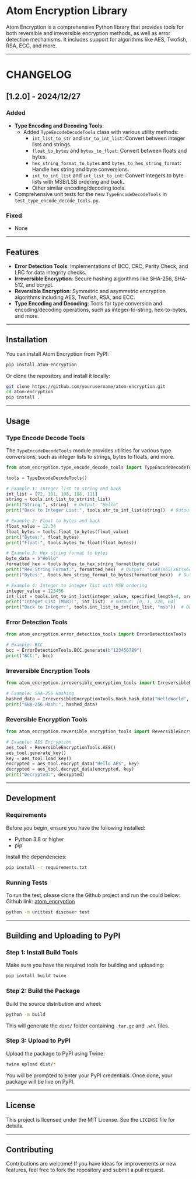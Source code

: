 # Atom Encryption Library

Atom Encryption is a comprehensive Python library that provides tools for both reversible and irreversible encryption methods, as well as error detection mechanisms. It includes support for algorithms like AES, Twofish, RSA, ECC, and more.

---

# CHANGELOG

## [1.2.0] - 2024/12/27
### Added
- **Type Encoding and Decoding Tools**:
  - Added `TypeEncodeDecodeTools` class with various utility methods:
    - `int_list_to_str` and `str_to_int_list`: Convert between integer lists and strings.
    - `float_to_bytes` and `bytes_to_float`: Convert between floats and bytes.
    - `hex_string_format_to_bytes` and `bytes_to_hex_string_format`: Handle hex string and byte conversions.
    - `int_to_int_list` and `int_list_to_int`: Convert integers to byte lists with MSB/LSB ordering and back.
    - Other similar encoding/decoding tools.
- Comprehensive unit tests for the new `TypeEncodeDecodeTools` in `test_type_encode_decode_tools.py`.

### Fixed
- None

---

## Features

- **Error Detection Tools**: Implementations of BCC, CRC, Parity Check, and LRC for data integrity checks.
- **Irreversible Encryption**: Secure hashing algorithms like SHA-256, SHA-512, and bcrypt.
- **Reversible Encryption**: Symmetric and asymmetric encryption algorithms including AES, Twofish, RSA, and ECC.
- **Type Encoding and Decoding**: Tools for type conversion and encoding/decoding operations, such as integer-to-string, hex-to-bytes, and more.

---

## Installation

You can install Atom Encryption from PyPI:

```bash
pip install atom-encryption
```

Or clone the repository and install it locally:

```bash
git clone https://github.com/yourusername/atom-encryption.git
cd atom-encryption
pip install .
```

---

## Usage

### Type Encode Decode Tools

The `TypeEncodeDecodeTools` module provides utilities for various type conversions, such as integer lists to strings, bytes to floats, and more.

```python
from atom_encryption.type_encode_decode_tools import TypeEncodeDecodeTools

tools = TypeEncodeDecodeTools()

# Example 1: Integer list to string and back
int_list = [72, 101, 108, 108, 111]
string = tools.int_list_to_str(int_list)
print("String:", string)  # Output: "Hello"
print("Back to Integer List:", tools.str_to_int_list(string))  # Output: [72, 101, 108, 108, 111]

# Example 2: Float to bytes and back
float_value = 12.34
float_bytes = tools.float_to_bytes(float_value)
print("Bytes:", float_bytes)
print("Float:", tools.bytes_to_float(float_bytes))

# Example 3: Hex string format to bytes
byte_data = b"Hello"
formatted_hex = tools.bytes_to_hex_string_format(byte_data)
print("Hex String Format:", formatted_hex)  # Output: "\x48\x65\x6c\x6c\x6f"
print("Bytes:", tools.hex_string_format_to_bytes(formatted_hex))  # Output: b"Hello"

# Example 4: Integer to integer list with MSB ordering
integer_value = 123456
int_list = tools.int_to_int_list(integer_value, specified_length=4, order="msb")
print("Integer List (MSB):", int_list)  # Output: [0, 1, 226, 64]
print("Back to Integer:", tools.int_list_to_int(int_list, "msb"))  # Output: 123456
```

### Error Detection Tools

```python
from atom_encryption.error_detection_tools import ErrorDetectionTools

# Example: BCC
bcc = ErrorDetectionTools.BCC.generate(b"123456789")
print("BCC:", bcc)
```

### Irreversible Encryption Tools

```python
from atom_encryption.irreversible_encryption_tools import IrreversibleEncryptionTools

# Example: SHA-256 Hashing
hashed_data = IrreversibleEncryptionTools.Hash.hash_data("HelloWorld", algorithm="sha256")
print("SHA-256 Hash:", hashed_data)
```

### Reversible Encryption Tools

```python
from atom_encryption.reversible_encryption_tools import ReversibleEncryptionTools

# Example: AES Encryption
aes_tool = ReversibleEncryptionTools.AES()
aes_tool.generate_key()
key = aes_tool.load_key()
encrypted = aes_tool.encrypt_data("Hello AES", key)
decrypted = aes_tool.decrypt_data(encrypted, key)
print("Decrypted:", decrypted)
```

---

## Development

### Requirements

Before you begin, ensure you have the following installed:

- Python 3.8 or higher
- pip

Install the dependencies:

```bash
pip install -r requirements.txt
```

### Running Tests

To run the test, please clone the Github project and run the could below:
Github link: [atom_encryption](https://github.com/alfredzhang98/atom_sdk/tree/master/atom_encryption)

```bash
python -m unittest discover test
```

---

## Building and Uploading to PyPI

### Step 1: Install Build Tools

Make sure you have the required tools for building and uploading:

```bash
pip install build twine
```

### Step 2: Build the Package

Build the source distribution and wheel:

```bash
python -m build
```

This will generate the `dist/` folder containing `.tar.gz` and `.whl` files.

### Step 3: Upload to PyPI

Upload the package to PyPI using Twine:

```bash
twine upload dist/*
```

You will be prompted to enter your PyPI credentials. Once done, your package will be live on PyPI.

---

## License

This project is licensed under the MIT License. See the `LICENSE` file for details.

---

## Contributing

Contributions are welcome! If you have ideas for improvements or new features, feel free to fork the repository and submit a pull request.

